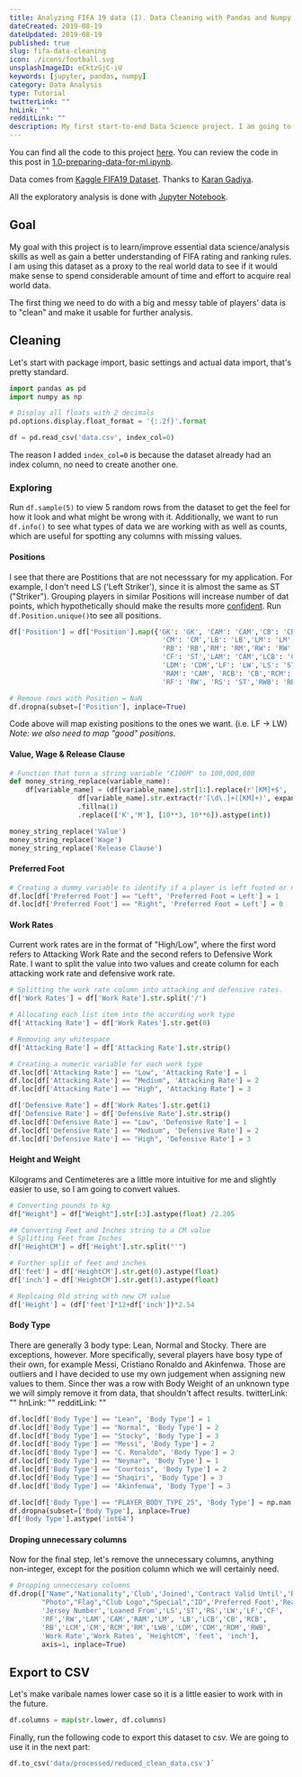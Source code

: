```yaml
---
title: Analyzing FIFA 19 data (I). Data Cleaning with Pandas and Numpy
dateCreated: 2019-08-19
dateUpdated: 2019-08-19
published: true
slug: fifa-data-cleaning
icon: ./icons/football.svg
unsplashImageID: eCktzGjC-iU
keywords: [jupyter, pandas, numpy]
category: Data Analysis
type: Tutorial
twitterLink: ""
hnLink: ""
redditLink: ""
description: My first start-to-end Data Science project. I am going to be looking at FIFA 19 player database. In this part I talk about Data Cleaning.
---
```


You can find all the code to this project [here](https://github.com/rasulkireev/fifa19-data-analysis). You can review the code in this post in [1.0-preparing-data-for-ml.ipynb](https://github.com/rasulkireev/fifa19-data-analysis/blob/master/1.0-preparing-data-for-ml.ipynb).

Data comes from [Kaggle FIFA19 Dataset](https://www.kaggle.com/karangadiya/fifa19). Thanks to [Karan Gadiya](https://www.kaggle.com/karangadiya).

All the exploratory analysis is done with [Jupyter Notebook](https://jupyter.org/).

## Goal
My goal with this project is to learn/improve essential data science/analysis skills as well as gain a better understanding of FIFA rating and ranking rules. I am using this dataset as a proxy to the real world data to see if it would make sense to spend considerable amount of time and effort to acquire real world data.

The first thing we need to do with a big and messy table of players' data is to "clean" and make it usable for further analysis.


## Cleaning
Let's start with package import, basic settings and actual data import, that's pretty standard.
```python
import pandas as pd
import numpy as np

# Display all floats with 2 decimals
pd.options.display.float_format = '{:.2f}'.format

df = pd.read_csv('data.csv', index_col=0)
```
The reason I added `index_col=0` is because the dataset already had an index column, no need to create another one.

### Exploring
Run `df.sample(5)` to view 5 random rows from the dataset to get the feel for how it look and what might be wrong with it. Additionally, we want to run `df.info()` to see what types of data we are working with as well as counts, which are useful for spotting any columns with missing values.

#### Positions
I see that there are Postitions that are not necesssary for my application. For example, I don't need LS ('Left Striker'), since it is almost the same as ST ("Striker"). Grouping players in similar Positions will increase number of dat points, which hypothetically should make the results more [confident](https://towardsdatascience.com/a-very-friendly-introduction-to-confidence-intervals-9add126e714).
Run `df.Position.unique()`to see all positions.

```python
df['Position'] = df['Position'].map({'GK': 'GK', 'CAM': 'CAM','CB': 'CB', 'CDM': 'CDM',
                                      'CM': 'CM','LB': 'LB','LM': 'LM','LW': 'LW',
                                      'RB': 'RB','RM': 'RM','RW': 'RW','ST': 'ST',
                                      'CF': 'ST','LAM': 'CAM','LCB': 'CB','LCM': 'CM',
                                      'LDM': 'CDM','LF': 'LW','LS': 'ST', 'LWB': 'LB',
                                      'RAM': 'CAM', 'RCB': 'CB','RCM': 'CM', 'RDM': 'CDM',
                                      'RF': 'RW', 'RS': 'ST','RWB': 'RB'})

# Remove rows with Position = NaN
df.dropna(subset=['Position'], inplace=True)
```
Code above will map existing positions to the ones we want. (i.e. LF -> LW)
_Note: we also need to map "good" positions._

#### Value, Wage & Release Clause
```python
# Function that turn a string variable "€100M" to 100,000,000
def money_string_replace(variable_name):
    df[variable_name] = (df[variable_name].str[1:].replace(r'[KM]+$', '', regex=True).astype(float) *
                 df[variable_name].str.extract(r'[\d\.]+([KM]+)', expand=False)
                 .fillna(1)
                 .replace(['K','M'], [10**3, 10**6]).astype(int))

money_string_replace('Value')
money_string_replace('Wage')
money_string_replace('Release Clause')
```

#### Preferred Foot

```python
# Creating a dummy variable to identify if a player is left footed or not
df.loc[df['Preferred Foot'] == "Left", 'Preferred Foot = Left'] = 1
df.loc[df['Preferred Foot'] == "Right", 'Preferred Foot = Left'] = 0
```

#### Work Rates
Current work rates are in the format of "High/Low", where the first word refers to Attacking Work Rate and the second refers to Defensive Work Rate. I want to split the value into two values and create column for each attacking work rate and defensive work rate.

```python
# Splitting the work rate column into attacking and defensive rates.
df['Work Rates'] = df['Work Rate'].str.split('/')

# Allocating each list item into the according work type
df['Attacking Rate'] = df['Work Rates'].str.get(0)

# Removing any whitespace
df['Attacking Rate'] = df['Attacking Rate'].str.strip()

# Creating a numeric variable for each work type
df.loc[df['Attacking Rate'] == "Low", 'Attacking Rate'] = 1
df.loc[df['Attacking Rate'] == "Medium", 'Attacking Rate'] = 2
df.loc[df['Attacking Rate'] == "High", 'Attacking Rate'] = 3

df['Defensive Rate'] = df['Work Rates'].str.get(1)
df['Defensive Rate'] = df['Defensive Rate'].str.strip()
df.loc[df['Defensive Rate'] == "Low", 'Defensive Rate'] = 1
df.loc[df['Defensive Rate'] == "Medium", 'Defensive Rate'] = 2
df.loc[df['Defensive Rate'] == "High", 'Defensive Rate'] = 3
```

#### Height and Weight
Kilograms and Centimeteres are a little more intuitive for me and slightly easier to use, so I am going to convert values.

```python
# Converting pounds to kg
df["Weight"] = df["Weight"].str[:3].astype(float) /2.205

## Converting Feet and Inches string to a CM value
# Splitting Feet from Inches
df['HeightCM'] = df['Height'].str.split("'")

# Further split of feet and inches
df['feet'] = df['HeightCM'].str.get(0).astype(float)
df['inch'] = df['HeightCM'].str.get(1).astype(float)

# Replcaing Old string with new CM value
df['Height'] = (df['feet']*12+df['inch'])*2.54
```

#### Body Type
There are generally 3 body type: Lean, Normal and Stocky. There are exceptions, however. More specifically, several players have bosy type of their own, for example Messi, Cristiano Ronaldo and Akinfenwa. Those are outliers and I have decided to use my own judgement when assigning new values to them. Since ther was a row with Body Weight of an unknown type we will simply remove it from data, that shouldn't affect results.
twitterLink: ""
hnLink: ""
redditLink: ""

```python
df.loc[df['Body Type'] == "Lean", 'Body Type'] = 1
df.loc[df['Body Type'] == "Normal", 'Body Type'] = 2
df.loc[df['Body Type'] == "Stocky", 'Body Type'] = 3
df.loc[df['Body Type'] == "Messi", 'Body Type'] = 2
df.loc[df['Body Type'] == "C. Ronaldo", 'Body Type'] = 2
df.loc[df['Body Type'] == "Neymar", 'Body Type'] = 1
df.loc[df['Body Type'] == "Courtois", 'Body Type'] = 2
df.loc[df['Body Type'] == "Shaqiri", 'Body Type'] = 3
df.loc[df['Body Type'] == "Akinfenwa", 'Body Type'] = 3

df.loc[df['Body Type'] == "PLAYER_BODY_TYPE_25", 'Body Type'] = np.nan
df.dropna(subset=['Body Type'], inplace=True)
df['Body Type'].astype('int64')
```

#### Droping unnecessary columns

Now for the final step, let's remove the unnecessary columns, anything non-integer, except for the position column which we will certainly need.

```python
# Dropping unneccesary columns
df.drop(["Name","Nationality",'Club','Joined','Contract Valid Until','Release Clause',
        "Photo","Flag","Club Logo","Special","ID",'Preferred Foot','Real Face',
        'Jersey Number','Loaned From','LS','ST','RS','LW','LF','CF',
        'RF','RW','LAM','CAM','RAM','LM', 'LB','LCB','CB','RCB',
        'RB','LCM','CM','RCM','RM','LWB','LDM','CDM','RDM','RWB',
        'Work Rate','Work Rates', 'HeightCM', 'feet', 'inch'],
        axis=1, inplace=True)
```

## Export to CSV

Let's make varibale names lower case so it is a little easier to work with in the future.
```python
df.columns = map(str.lower, df.columns)
```

Finally, run the following code to export this dataset to csv. We are going to use it in the next part:
```python
df.to_csv('data/processed/reduced_clean_data.csv')`
```
